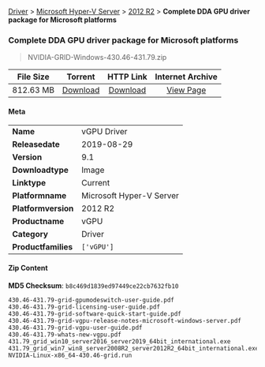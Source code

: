 
[Driver](/README.md)  >  [Microsoft Hyper-V Server](/index/Driver/Microsoft_Hyper-V_Server.md)  >  [2012 R2](/index/Driver/Microsoft_Hyper-V_Server/2012_R2.md)  >  **Complete DDA GPU driver package for Microsoft platforms**


###    Complete DDA GPU driver package for Microsoft platforms

> NVIDIA-GRID-Windows-430.46-431.79.zip   


| **File Size** | **Torrent**  | **HTTP Link** | **Internet Archive** |
|:-------------:|:------------:|:-------------:|:--------------------:|
| 812.63 MB |  [Download](https://archive.org/download/nvgpu_NVIDIA-GRID-Windows-430.46-431.79.zip_uvb5uqoq/nvgpu_NVIDIA-GRID-Windows-430.46-431.79.zip_uvb5uqoq_archive.torrent)       | [Download](https://archive.org/compress/nvgpu_NVIDIA-GRID-Windows-430.46-431.79.zip_uvb5uqoq) | [View Page](https://archive.org/details/nvgpu_NVIDIA-GRID-Windows-430.46-431.79.zip_uvb5uqoq)       |

#### Meta

<table>
<tr><td><strong>Name</strong></td><td>vGPU Driver</td></tr>
<tr><td><strong>Releasedate</strong></td><td>2019-08-29</td></tr>
<tr><td><strong>Version</strong></td><td>9.1</td></tr>
<tr><td><strong>Downloadtype</strong></td><td>Image</td></tr>
<tr><td><strong>Linktype</strong></td><td>Current</td></tr>
<tr><td><strong>Platformname</strong></td><td>Microsoft Hyper-V Server</td></tr>
<tr><td><strong>Platformversion</strong></td><td>2012 R2</td></tr>
<tr><td><strong>Productname</strong></td><td>vGPU</td></tr>
<tr><td><strong>Category</strong></td><td>Driver</td></tr>
<tr><td><strong>Productfamilies</strong></td><td><code>['vGPU']</code></td></tr>
</table>

#### Zip Content

**MD5 Checksum**: `b8c469d1839ed97449ce22cb7632fb10`

```text
430.46-431.79-grid-gpumodeswitch-user-guide.pdf
430.46-431.79-grid-licensing-user-guide.pdf
430.46-431.79-grid-software-quick-start-guide.pdf
430.46-431.79-grid-vgpu-release-notes-microsoft-windows-server.pdf
430.46-431.79-grid-vgpu-user-guide.pdf
430.46-431.79-whats-new-vgpu.pdf
431.79_grid_win10_server2016_server2019_64bit_international.exe
431.79_grid_win7_win8_server2008R2_server2012R2_64bit_international.exe
NVIDIA-Linux-x86_64-430.46-grid.run
```